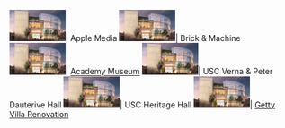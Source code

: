 <img src="images/apple_media.jpg?raw=true" width = "100"/>| Apple Media
<img src="images/apple_media.jpg?raw=true" width = "100"/>| Brick & Machine
<img src="images/apple_media.jpg?raw=true" width = "100"/>| [Academy Museum](https://www.academymuseum.org/)
<img src="images/apple_media.jpg?raw=true" width = "100"/>| USC Verna & Peter Dauterive Hall
<img src="images/apple_media.jpg?raw=true" width = "100"/>| USC Heritage Hall
<img src="images/apple_media.jpg?raw=true" width = "100"/>| [Getty Villa Renovation](https://annacjacobson.github.io/thegettyvilla)
